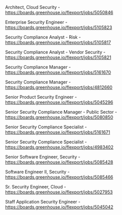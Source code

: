Architect, Cloud Security - https://boards.greenhouse.io/flexport/jobs/5050846

Enterprise Security Engineer - https://boards.greenhouse.io/flexport/jobs/5105823

Security Compliance Analyst - Risk - https://boards.greenhouse.io/flexport/jobs/5105817

Security Compliance Analyst - Vendor Security - https://boards.greenhouse.io/flexport/jobs/5105821

Security Compliance Manager - https://boards.greenhouse.io/flexport/jobs/5161670

Security Compliance Manager - https://boards.greenhouse.io/flexport/jobs/4812660

Senior Product Security Engineer - https://boards.greenhouse.io/flexport/jobs/5045296

Senior Security Compliance Manager - Public Sector - https://boards.greenhouse.io/flexport/jobs/5080850

Senior Security Compliance Specialist - https://boards.greenhouse.io/flexport/jobs/5161671

Senior Security Compliance Specialist - https://boards.greenhouse.io/flexport/jobs/4983402

Senior Software Engineer, Security - https://boards.greenhouse.io/flexport/jobs/5085428

Software Engineer II, Security - https://boards.greenhouse.io/flexport/jobs/5085466

Sr. Security Engineer, Cloud  - https://boards.greenhouse.io/flexport/jobs/5027953

Staff Application Security Engineer - https://boards.greenhouse.io/flexport/jobs/5045042

